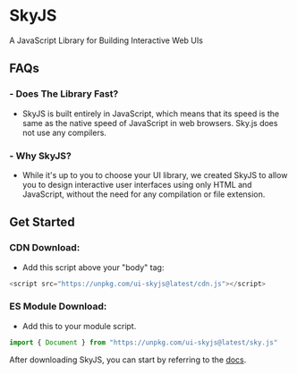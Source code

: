 # SkyJS
A JavaScript Library for Building Interactive Web UIs

## FAQs

### - Does The Library Fast?
- SkyJS is built entirely in JavaScript, which means that its speed is the same as the native speed of JavaScript in web browsers. Sky.js does not use any compilers.

### - Why SkyJS?
- While it's up to you to choose your UI library, we created SkyJS to allow you to design interactive user interfaces using only HTML and JavaScript, without the need for any compilation or file extension.

## Get Started

### CDN Download:
- Add this script above your "body" tag:
```js
<script src="https://unpkg.com/ui-skyjs@latest/cdn.js"></script>
```

### ES Module Download:
- Add this to your module script.
```js
import { Document } from "https://unpkg.com/ui-skyjs@latest/sky.js"
```

After downloading SkyJS, you can start by referring to the [docs](https://github.com/jehaad1/SkyJS/blob/main/Docs.md).
